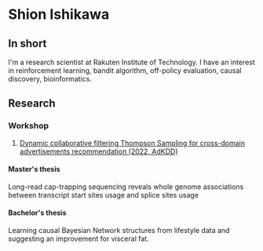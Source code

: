 # Shion Ishikawa
## In short
I'm a research scientist at Rakuten Institute of Technology. I have an interest in reinforcement learning, bandit algorithm, off-policy evaluation, causal discovery, bioinformatics.

## Research
### Workshop
1. [Dynamic collaborative filtering Thompson Sampling for cross-domain advertisements recommendation (2022, AdKDD)](https://isihya.github.io/camera_ready_adkdd2022.pdf)

#### Master's thesis 
Long-read cap-trapping sequencing reveals whole genome associations between transcript start sites usage and splice sites usage
#### Bachelor's thesis
Learning causal Bayesian Network structures from lifestyle data and suggesting an improvement for visceral fat.
